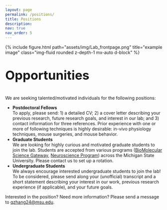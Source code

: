 ```yaml
---
layout: page
permalink: /positions/
title: Positions
description:
nav: true
nav_order: 5
---
```


<div class="row">
    <div class="col-sm mt-3 mt-md-0">
        {% include figure.html path="assets/img/Lab_frontpage.png" title="example image" class="img-fluid rounded z-depth-1 mx-auto d-block" %}
    </div>
</div>
<div class="caption">
    <p style = "font-size:40px"><strong> Opportunities </strong> </p>
</div>

We are seeking talented/motivated individuals for the following positions:<br>
* <strong> Postdoctoral Fellows </strong> <br>
To apply, please send: 1) a detailed CV; 2) a cover letter describing your previous research, future research goals, and interest in our lab; and 3) contact information for three references. Prior experience with one or more of following techniques is highly desirable: in-vivo physiology techniques, mouse surgeries, and mouse behavior. 
* <strong>  Graduate Students </strong> <br>
We are looking for highly curious and motivated graduate students to join the lab. Students are accepted from various programs ([BioMolecular Science Gateway](https://biomolecular.natsci.msu.edu/), [Neuroscience Program](https://neuroscience.natsci.msu.edu/)) across the Michigan State University. Please contact us to set up a rotation. 
* <strong>  Undergraduate Students </strong> <br>
We always encourage interested undergraduate students to join the lab! To be considered, please send along your (unofficial) transcript and a short statement describing your interest in our work, previous research experience (if applicable), and your future goals.<br>

Interested in the position? Need more information? Please send a message to qzhang24@msu.edu.